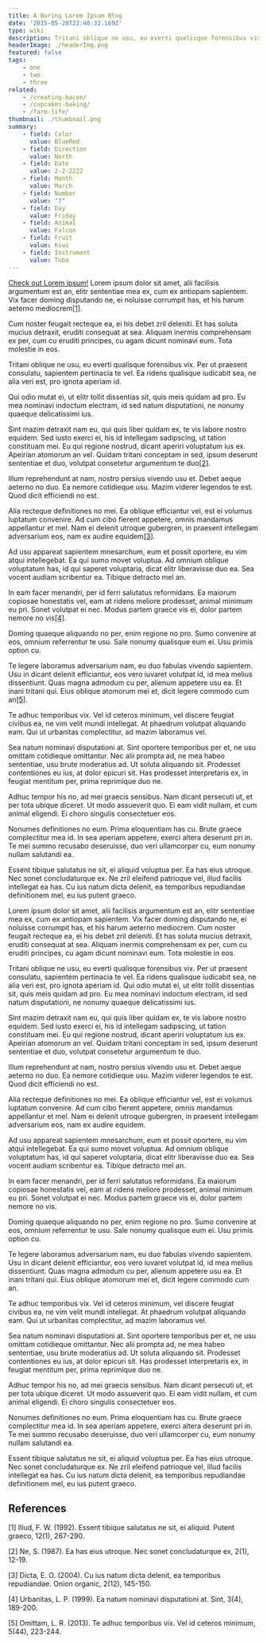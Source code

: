 ```yaml
---
title: A Boring Lorem Ipsum Blog
date: '2015-05-28T22:40:32.169Z'
type: wiki
description: Tritani oblique ne usu, eu everti qualisque forensibus vix. Per ut praesent consulatu, sapientem pertinacia te vel. Ea ridens qualisque iudicabit.
headerImage: ./headerImg.png
featured: false
tags:
    - one
    - two
    - three
related:
    - /creating-bacon/
    - /cupcakes-baking/
    - /farm-life/
thumbnail: ./thumbnail.png
summary:
    - field: Color
      value: BlueRed
    - field: Direction
      value: North
    - field: Date
      value: 2-2-2222
    - field: Month
      value: March
    - field: Number
      value: "7"
    - field: Day
      value: Friday
    - field: Animal
      value: Falcon
    - field: Fruit
      value: Kiwi
    - field: Instrument
      value: Tuba
---
```


[Check out Lorem ipsum!](https://generator.lorem-ipsum.info/https://generator.lorem-ipsum.info/) Lorem ipsum dolor sit amet, alii facilisis argumentum est an, elitr sententiae mea ex, cum ex antiopam sapientem. Vix facer doming disputando ne, ei noluisse corrumpit has, et his harum aeterno mediocrem[[1]](#1).

Cum noster feugait recteque ea, ei his debet zril deleniti. Et has soluta mucius detraxit, eruditi consequat at sea. Aliquam inermis comprehensam ex per, cum cu eruditi principes, cu agam dicunt nominavi eum. Tota molestie in eos.

Tritani oblique ne usu, eu everti qualisque forensibus vix. Per ut praesent consulatu, sapientem pertinacia te vel. Ea ridens qualisque iudicabit sea, ne alia veri est, pro ignota aperiam id.

Qui odio mutat ei, ut elitr tollit dissentias sit, quis meis quidam ad pro. Eu mea nominavi indoctum electram, id sed natum disputationi, ne nonumy quaeque delicatissimi ius.

Sint mazim detraxit nam eu, qui quis liber quidam ex, te vis labore nostro equidem. Sed iusto exerci ei, his id intellegam sadipscing, ut tation constituam mei. Eu qui regione nostrud, dicant aperiri voluptatum ius ex. Apeirian atomorum an vel. Quidam tritani conceptam in sed, ipsum deserunt sententiae et duo, volutpat consetetur argumentum te duo[[2]](#2).

Illum reprehendunt at nam, nostro persius vivendo usu et. Debet aeque aeterno no duo. Ea nemore cotidieque usu. Mazim viderer legendos te est. Quod dicit efficiendi no est.

Alia recteque definitiones no mei. Ea oblique efficiantur vel, est ei volumus luptatum convenire. Ad cum cibo fierent appetere, omnis mandamus appellantur et mel. Nam ei delenit utroque gubergren, in praesent intellegam adversarium eos, nam ex audire equidem[[3]](#3).

Ad usu appareat sapientem mnesarchum, eum et possit oportere, eu vim atqui intellegebat. Ea qui sumo movet voluptua. Ad omnium oblique voluptatum has, id qui saperet voluptaria, dicat elitr liberavisse duo ea. Sea vocent audiam scribentur ea. Tibique detracto mel an.

In eam facer menandri, per id ferri salutatus reformidans. Ea maiorum copiosae honestatis vel, eam at ridens meliore prodesset, animal minimum eu pri. Sonet volutpat ei nec. Modus partem graece vis ei, dolor partem nemore no vis[[4]](#4).

Doming quaeque aliquando no per, enim regione no pro. Sumo convenire at eos, omnium referrentur te usu. Sale nonumy qualisque eum ei. Usu primis option cu.

Te legere laboramus adversarium nam, eu duo fabulas vivendo sapientem. Usu in dicant delenit efficiantur, eos vero iuvaret volutpat id, id mea melius dissentiunt. Quas magna admodum cu per, alienum appetere usu ea. Et inani tritani qui. Eius oblique atomorum mei et, dicit legere commodo cum an[[5]](#5).

Te adhuc temporibus vix. Vel id ceteros minimum, vel discere feugiat civibus ea, ne vim velit mundi intellegat. At phaedrum volutpat aliquando eam. Qui ut urbanitas complectitur, ad mazim laboramus vel.

Sea natum nominavi disputationi at. Sint oportere temporibus per et, ne usu omittam cotidieque omittantur. Nec alii prompta ad, ne mea habeo sententiae, usu brute moderatius ad. Ut soluta aliquando sit. Prodesset contentiones eu ius, at dolor epicuri sit. Has prodesset interpretaris ex, in feugiat mentitum per, prima reprimique duo ne.

Adhuc tempor his no, ad mei graecis sensibus. Nam dicant persecuti ut, et per tota ubique diceret. Ut modo assueverit quo. Ei eam vidit nullam, et cum animal eligendi. Ei choro singulis consectetuer eos.

Nonumes definitiones no eum. Prima eloquentiam has cu. Brute graece complectitur mea id. In sea aperiam appetere, exerci altera deserunt pri in. Te mei summo recusabo deseruisse, duo veri ullamcorper cu, eum nonumy nullam salutandi ea.

Essent tibique salutatus ne sit, ei aliquid voluptua per. Ea has eius utroque. Nec sonet concludaturque ex. Ne zril eleifend patrioque vel, illud facilis intellegat ea has. Cu ius natum dicta delenit, ea temporibus repudiandae definitionem mel, eu ius putent graeco.

Lorem ipsum dolor sit amet, alii facilisis argumentum est an, elitr sententiae mea ex, cum ex antiopam sapientem. Vix facer doming disputando ne, ei noluisse corrumpit has, et his harum aeterno mediocrem. Cum noster feugait recteque ea, ei his debet zril deleniti. Et has soluta mucius detraxit, eruditi consequat at sea. Aliquam inermis comprehensam ex per, cum cu eruditi principes, cu agam dicunt nominavi eum. Tota molestie in eos.

Tritani oblique ne usu, eu everti qualisque forensibus vix. Per ut praesent consulatu, sapientem pertinacia te vel. Ea ridens qualisque iudicabit sea, ne alia veri est, pro ignota aperiam id. Qui odio mutat ei, ut elitr tollit dissentias sit, quis meis quidam ad pro. Eu mea nominavi indoctum electram, id sed natum disputationi, ne nonumy quaeque delicatissimi ius.

Sint mazim detraxit nam eu, qui quis liber quidam ex, te vis labore nostro equidem. Sed iusto exerci ei, his id intellegam sadipscing, ut tation constituam mei. Eu qui regione nostrud, dicant aperiri voluptatum ius ex. Apeirian atomorum an vel. Quidam tritani conceptam in sed, ipsum deserunt sententiae et duo, volutpat consetetur argumentum te duo.

Illum reprehendunt at nam, nostro persius vivendo usu et. Debet aeque aeterno no duo. Ea nemore cotidieque usu. Mazim viderer legendos te est. Quod dicit efficiendi no est.

Alia recteque definitiones no mei. Ea oblique efficiantur vel, est ei volumus luptatum convenire. Ad cum cibo fierent appetere, omnis mandamus appellantur et mel. Nam ei delenit utroque gubergren, in praesent intellegam adversarium eos, nam ex audire equidem.

Ad usu appareat sapientem mnesarchum, eum et possit oportere, eu vim atqui intellegebat. Ea qui sumo movet voluptua. Ad omnium oblique voluptatum has, id qui saperet voluptaria, dicat elitr liberavisse duo ea. Sea vocent audiam scribentur ea. Tibique detracto mel an.

In eam facer menandri, per id ferri salutatus reformidans. Ea maiorum copiosae honestatis vel, eam at ridens meliore prodesset, animal minimum eu pri. Sonet volutpat ei nec. Modus partem graece vis ei, dolor partem nemore no vis.

Doming quaeque aliquando no per, enim regione no pro. Sumo convenire at eos, omnium referrentur te usu. Sale nonumy qualisque eum ei. Usu primis option cu.

Te legere laboramus adversarium nam, eu duo fabulas vivendo sapientem. Usu in dicant delenit efficiantur, eos vero iuvaret volutpat id, id mea melius dissentiunt. Quas magna admodum cu per, alienum appetere usu ea. Et inani tritani qui. Eius oblique atomorum mei et, dicit legere commodo cum an.

Te adhuc temporibus vix. Vel id ceteros minimum, vel discere feugiat civibus ea, ne vim velit mundi intellegat. At phaedrum volutpat aliquando eam. Qui ut urbanitas complectitur, ad mazim laboramus vel.

Sea natum nominavi disputationi at. Sint oportere temporibus per et, ne usu omittam cotidieque omittantur. Nec alii prompta ad, ne mea habeo sententiae, usu brute moderatius ad. Ut soluta aliquando sit. Prodesset contentiones eu ius, at dolor epicuri sit. Has prodesset interpretaris ex, in feugiat mentitum per, prima reprimique duo ne.

Adhuc tempor his no, ad mei graecis sensibus. Nam dicant persecuti ut, et per tota ubique diceret. Ut modo assueverit quo. Ei eam vidit nullam, et cum animal eligendi. Ei choro singulis consectetuer eos.

Nonumes definitiones no eum. Prima eloquentiam has cu. Brute graece complectitur mea id. In sea aperiam appetere, exerci altera deserunt pri in. Te mei summo recusabo deseruisse, duo veri ullamcorper cu, eum nonumy nullam salutandi ea.

Essent tibique salutatus ne sit, ei aliquid voluptua per. Ea has eius utroque. Nec sonet concludaturque ex. Ne zril eleifend patrioque vel, illud facilis intellegat ea has. Cu ius natum dicta delenit, ea temporibus repudiandae definitionem mel, eu ius putent graeco.

## References

<a id="1">[1]</a>
Illud, F. W. (1992).
Essent tibique salutatus ne sit, ei aliquid.
Putent graeco, 12(1), 267-290.

<a id="2">[2]</a>
Ne, S. (1987).
Ea has eius utroque. Nec sonet concludaturque ex, 2(1), 12-19.

<a id="3">[3]</a>
Dicta, E. O. (2004).
Cu ius natum dicta delenit, ea temporibus repudiandae.
Onion organic, 2(12), 145-150.

<a id="4">[4]</a>
Urbanitas, L. P. (1999).
Ea natum nominavi disputationi at. Sint, 3(4), 189-200.

<a id="5">[5]</a>
Omittam, L. R. (2013).
Te adhuc temporibus vix. Vel id ceteros minimum, 5(44), 223-244.
